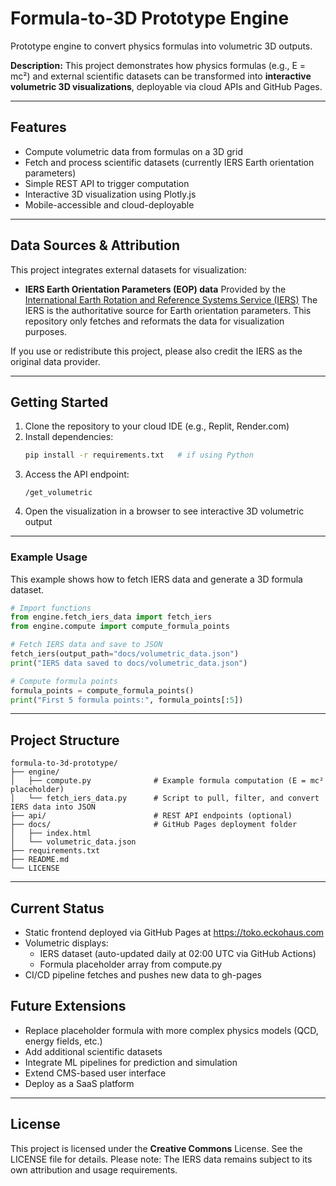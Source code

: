 # Formula-to-3D Prototype Engine
Prototype engine to convert physics formulas into volumetric 3D outputs.

**Description:**  This project demonstrates how physics formulas (e.g., E = mc²) and external scientific datasets can be transformed into **interactive volumetric 3D visualizations**, deployable via cloud APIs and GitHub Pages.

---

## Features
- Compute volumetric data from formulas on a 3D grid
- Fetch and process scientific datasets (currently IERS Earth orientation parameters)
- Simple REST API to trigger computation
- Interactive 3D visualization using Plotly.js
- Mobile-accessible and cloud-deployable

---

## Data Sources & Attribution
This project integrates external datasets for visualization:

- **IERS Earth Orientation Parameters (EOP) data**
Provided by the [International Earth Rotation and Reference Systems Service (IERS)](https://www.iers.org/IERS/EN/DataProducts/EarthOrientationData/eop.html)
The IERS is the authoritative source for Earth orientation parameters. This repository only fetches and reformats the data for visualization purposes.

If you use or redistribute this project, please also credit the IERS as the original data provider.

---

## Getting Started
1. Clone the repository to your cloud IDE (e.g., Replit, Render.com)
2. Install dependencies:
    ```bash
    pip install -r requirements.txt   # if using Python
    ```
3. Access the API endpoint:
    ```
    /get_volumetric
    ```
4. Open the visualization in a browser to see interactive 3D volumetric output

---

### Example Usage

This example shows how to fetch IERS data and generate a 3D formula dataset.

```python
# Import functions
from engine.fetch_iers_data import fetch_iers
from engine.compute import compute_formula_points

# Fetch IERS data and save to JSON
fetch_iers(output_path="docs/volumetric_data.json")
print("IERS data saved to docs/volumetric_data.json")

# Compute formula points
formula_points = compute_formula_points()
print("First 5 formula points:", formula_points[:5])
```

---

## Project Structure

```
formula-to-3d-prototype/
├── engine/
│   ├── compute.py              # Example formula computation (E = mc² placeholder)
│   └── fetch_iers_data.py      # Script to pull, filter, and convert IERS data into JSON
├── api/                        # REST API endpoints (optional)
├── docs/                       # GitHub Pages deployment folder
│   ├── index.html
│   └── volumetric_data.json
├── requirements.txt
├── README.md
└── LICENSE
```

---

## Current Status
- Static frontend deployed via GitHub Pages at https://toko.eckohaus.com
- Volumetric displays:
  - IERS dataset (auto-updated daily at 02:00 UTC via GitHub Actions)
  - Formula placeholder array from compute.py
- CI/CD pipeline fetches and pushes new data to gh-pages

## Future Extensions
- Replace placeholder formula with more complex physics models (QCD, energy fields, etc.)
- Add additional scientific datasets
- Integrate ML pipelines for prediction and simulation
- Extend CMS-based user interface
- Deploy as a SaaS platform

---

## License
This project is licensed under the **Creative Commons** License. See the LICENSE file for details.
Please note: The IERS data remains subject to its own attribution and usage requirements.
